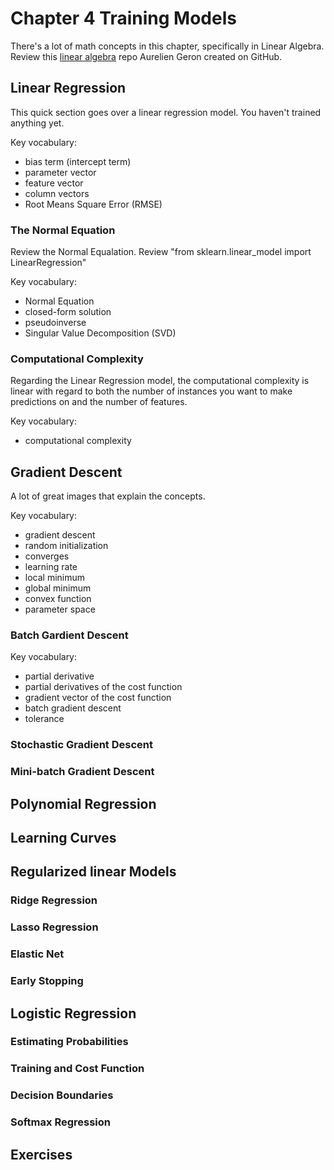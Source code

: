 # Chapter 4 Training Models

There's a lot of math concepts in this chapter, specifically in Linear Algebra. Review this [linear algebra](https://github.com/ageron/handson-ml2/blob/master/math_linear_algebra.ipynb) repo Aurelien Geron created on GitHub.

## Linear Regression

This quick section goes over a linear regression model. You haven't trained anything yet. 

Key vocabulary: 
- bias term (intercept term)
- parameter vector
- feature vector
- column vectors
- Root Means Square Error (RMSE)

### The Normal Equation

Review the Normal Equalation. Review "from sklearn.linear_model import LinearRegression"

Key vocabulary: 
- Normal Equation
- closed-form solution
- pseudoinverse
- Singular Value Decomposition (SVD)

### Computational Complexity

Regarding the Linear Regression model, the computational complexity is linear with regard to both the number of instances you want to make predictions on and the number of features. 

Key vocabulary: 
- computational complexity

## Gradient Descent

A lot of great images that explain the concepts. 

Key vocabulary: 
- gradient descent
- random initialization
- converges
- learning rate
- local minimum 
- global minimum
- convex function
- parameter space

### Batch Gardient Descent



Key vocabulary: 
- partial derivative 
- partial derivatives of the cost function
- gradient vector of the cost function
- batch gradient descent
- tolerance 

### Stochastic Gradient Descent

### Mini-batch Gradient Descent

## Polynomial Regression

## Learning Curves

## Regularized linear Models

### Ridge Regression

### Lasso Regression

### Elastic Net

### Early Stopping

## Logistic Regression

### Estimating Probabilities

### Training and Cost Function

### Decision Boundaries

### Softmax Regression

## Exercises 
